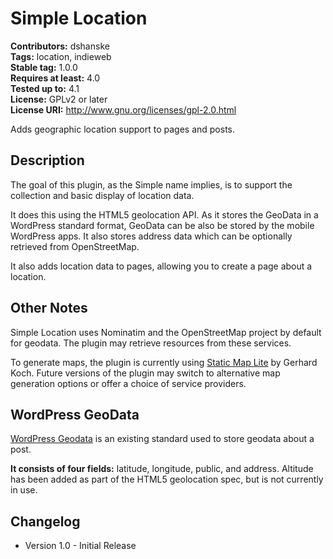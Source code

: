 # Simple Location #
**Contributors:** dshanske  
**Tags:** location, indieweb  
**Stable tag:** 1.0.0  
**Requires at least:** 4.0  
**Tested up to:** 4.1  
**License:** GPLv2 or later  
**License URI:** http://www.gnu.org/licenses/gpl-2.0.html  

Adds geographic location support to pages and posts.

## Description ##

The goal of this plugin, as the Simple name implies, is to support the 
collection and basic display of location data. 

It does this using the HTML5 geolocation API. As it stores the GeoData in a 
WordPress standard format, GeoData can be also be stored by the mobile 
WordPress apps. It also stores address data which can be optionally retrieved from OpenStreetMap.

It also adds location data to pages, allowing you to create a page about a location.

## Other Notes ##

Simple Location uses Nominatim and the OpenStreetMap project by default for geodata. The plugin may retrieve resources from these services.

To generate maps, the plugin is currently using [Static Map Lite](https://github.com/dfacts/staticmaplite) by Gerhard Koch. Future versions of the plugin may switch to alternative map generation options or offer a choice of service providers.

## WordPress GeoData ##

[WordPress Geodata](http://codex.wordpress.org/Geodata) is an existing standard
used to store geodata about a post.

**It consists of four fields:** latitude, longitude, public, and address. Altitude has been added as part of the HTML5 geolocation spec, but is not currently in use.  

## Changelog ##

* Version 1.0  - Initial Release

